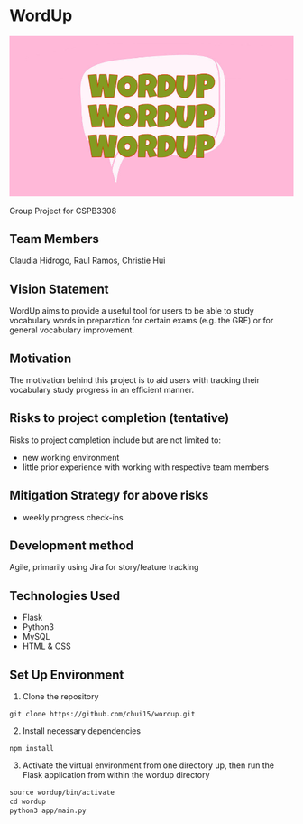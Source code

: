 # WordUp

![logo](app/static/images/logo.png)

Group Project for CSPB3308

## Team Members

Claudia Hidrogo, Raul Ramos, Christie Hui

## Vision Statement

WordUp aims to provide a useful tool for users to be able to study vocabulary words in preparation for certain exams (e.g. the GRE) or for general vocabulary improvement.

## Motivation

The motivation behind this project is to aid users with tracking their vocabulary study progress in an efficient manner.

## Risks to project completion (tentative)

Risks to project completion include but are not limited to:
- new working environment 
- little prior experience with working with respective team members

## Mitigation Strategy for above risks

- weekly progress check-ins

## Development method

Agile, primarily using Jira for story/feature tracking

## Technologies Used

- Flask
- Python3
- MySQL
- HTML & CSS

## Set Up Environment

1. Clone the repository
```shell
git clone https://github.com/chui15/wordup.git
```

2. Install necessary dependencies
```shell
npm install
```

3. Activate the virtual environment from one directory up, then run the Flask application from within the wordup directory
``` shell
source wordup/bin/activate
cd wordup
python3 app/main.py
```